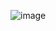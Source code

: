 
![image](https://user-images.githubusercontent.com/106771176/176018175-0d798b2d-fd16-4bc3-8ac4-94c79e3fddb6.png)
